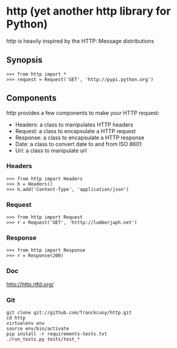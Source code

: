 # http (yet another http library for Python)

*http* is heavily inspired by the HTTP::Message distributions

## Synopsis

    >>> from http import *
    >>> request = Request('GET', 'http://pypi.python.org')

## Components

*http* provides a few components to make your HTTP request:

 * Headers: a class to manipulates HTTP headers
 * Request: a class to encapsulate a HTTP request
 * Response: a class to encapsulate a HTTP response
 * Date: a class to convert date to and from ISO 8601 
 * Url: a class to manipulate url

### Headers

    >>> from http import Headers
    >>> h = Headers()
    >>> h.add('Content-Type', 'application/json')

### Request

    >>> from http import Request
    >>> r = Request('GET', 'htttp://lumberjaph.net')

### Response

    >>> from http import Response
    >>> r = Response(200)

### Doc

http://http.rtfd.org/

### Git

    git clone git://github.com/franckcuny/http.git
    cd http
    virtualenv env
    source env/bin/activate
    pip install -r requirements-tests.txt
    ./run_tests.py tests/test_*
